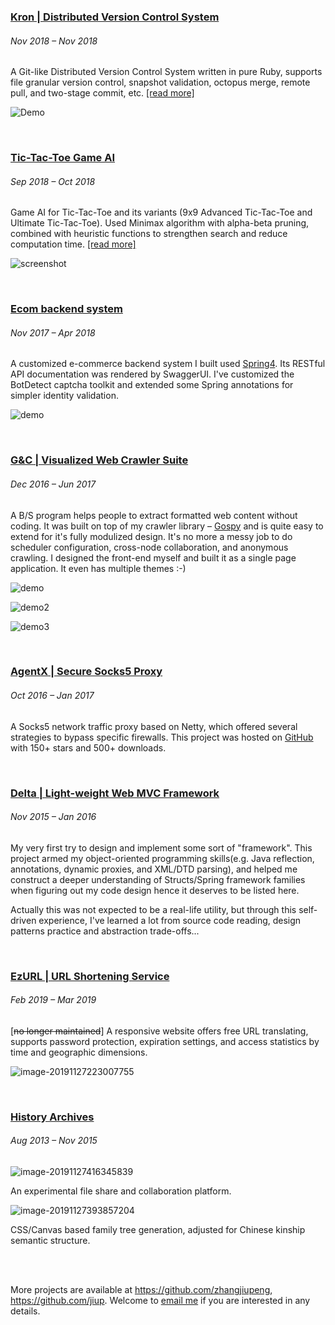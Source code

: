 

### [Kron | Distributed Version Control System](https://github.com/jiup/kron)

###### Nov 2018 – Nov 2018

A Git-like Distributed Version Control System written in pure Ruby, supports file granular version control, snapshot validation, octopus merge, remote pull, and two-stage commit, etc. [[read more]](https://blog.jiupeng.me/2018/11/13/kron-dvcs/)

![Demo](https://github.com/jiup/jiup.github.io/raw/master/img/in-post/image-20190302114804609.png)

<br>



### [Tic-Tac-Toe Game AI](https://github.com/jiup/tic-tac-toe/)

###### Sep 2018 – Oct 2018

Game AI for Tic-Tac-Toe and its variants (9x9 Advanced Tic-Tac-Toe and Ultimate Tic-Tac-Toe). Used Minimax algorithm with alpha-beta pruning, combined with heuristic functions to strengthen search and reduce computation time. [[read more]](https://github.com/jiup/tic-tac-toe/blob/master/README.pdf)

![screenshot](https://github.com/jiup/jiup.github.io/raw/master/img/in-post/image-20191127824214635.png)

<br/>



### [Ecom backend system](https://github.com/jiup/ecom)

###### Nov 2017 – Apr 2018

A customized e-commerce backend system I built used [Spring4](https://spring.io/). Its RESTful API documentation was rendered by SwaggerUI. I've customized the BotDetect captcha toolkit and extended some Spring annotations for simpler identity validation.

![demo](https://github.com/jiup/ecom/raw/master/.github/DEMO_IMAGES/d4.png)

<br/>



### [G&C | Visualized Web Crawler Suite](https://github.com/jiup/chollima)

###### Dec 2016 – Jun 2017

A B/S program helps people to extract formatted web content without coding. It was built on top of my crawler library – [Gospy](https://github.com/jiup/gospy) and is quite easy to extend for it's fully modulized design. It's no more a messy job to do scheduler configuration, cross-node collaboration, and anonymous crawling. I designed the front-end myself and built it as a single page application. It even has multiple themes :-)

![demo](https://github.com/ZhangJiupeng/Chollima/raw/master/doc/demo.gif)

![demo2](https://github.com/jiup/jiup.github.io/raw/master/img/in-post/image-20191127776547934.png)

![demo3](https://github.com/jiup/jiup.github.io/raw/master/img/in-post/image-20191127695843346.png)

<br/>



### [AgentX | Secure Socks5 Proxy](https://github.com/zhangjiupeng/agentx)

###### Oct 2016 – Jan 2017

A Socks5 network traffic proxy based on Netty, which offered several strategies to bypass specific firewalls. This project was hosted on [GitHub](https://github.com/zhangjiupeng/agentx) with 150+ stars and 500+ downloads.

<br/>



### [Delta | Light-weight Web MVC Framework](https://github.com/zhangjiupeng/delta)

###### Nov 2015 – Jan 2016

My very first try to design and implement some sort of "framework". This project armed my object-oriented programming skills(e.g. Java reflection, annotations, dynamic proxies, and XML/DTD parsing), and helped me construct a deeper understanding of Structs/Spring framework families when figuring out my code design hence it deserves to be listed here.

Actually this was not expected to be a real-life utility, but through this self-driven experience, I've learned a lot from source code reading, design patterns practice and abstraction trade-offs...

<br/>



### [EzURL | URL Shortening Service](https://github.com/jiup/ezurl)

###### Feb 2019 – Mar 2019

[~~no longer maintained~~] A responsive website offers free URL translating, supports password protection, expiration settings, and access statistics by time and geographic dimensions.

![image-20191127223007755](https://github.com/jiup/jiup.github.io/raw/master/img/in-post/image-20191127164925854.png)

<br/>



### [History Archives]()

###### Aug 2013 – Nov 2015

![image-20191127416345839](https://github.com/jiup/jiup.github.io/raw/master/img/in-post/image-20191127416345839.jpg)

An experimental file share and collaboration platform.

![image-20191127393857204](https://github.com/jiup/jiup.github.io/raw/master/img/in-post/image-20191127393857204.jpg)

CSS/Canvas based family tree generation, adjusted for Chinese kinship semantic structure.

<br/>

<br/>

More projects are available at <https://github.com/zhangjiupeng>, <https://github.com/jiup>. Welcome to [email me](mailto:jiupeng.zhang@outlook.com) if you are interested in any details.